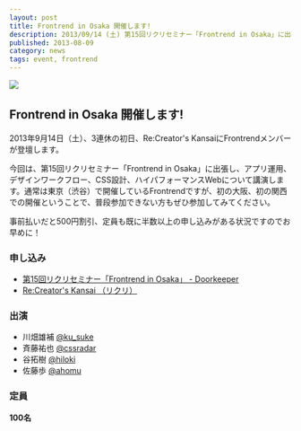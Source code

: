 ```yaml
---
layout: post
title: Frontrend in Osaka 開催します!
description: 2013/09/14 (土) 第15回リクリセミナー「Frontrend in Osaka」に出張します！
published: 2013-08-09
category: news
tags: event, frontrend
---
```


![](https://dzpp79ucibp5a.cloudfront.net/events_banners/5240_normal_1375686164_doorkeeper.png)

## Frontrend in Osaka 開催します!

2013年9月14日（土）、3連休の初日、Re:Creator's KansaiにFrontrendメンバーが登壇します。

今回は、第15回リクリセミナー「Frontrend in Osaka」に出張し、アプリ運用、デザインワークフロー、CSS設計、ハイパフォーマンスWebについて講演します。通常は東京（渋谷）で開催しているFrontrendですが、初の大阪、初の関西での開催ということで、普段参加できない方もぜひ参加してみてください。

事前払いだと500円割引、定員も既に半数以上の申し込みがある状況ですのでお早めに！

### 申し込み

+ [第15回リクリセミナー「Frontrend in Osaka」 - Doorkeeper](http://recreators.doorkeeper.jp/events/5240)
+ [Re:Creator's Kansai （リクリ）](http://www.re-creators.jp/seminar/2013/08/08_1370.html)

### 出演

+ 川畑雄補 [@ku_suke](https://twitter.com/ku_suke)
+ 斉藤祐也 [@cssradar](https://twitter.com/cssradar)
+ 谷拓樹 [@hiloki](https://twitter.com/hiloki)
+ 佐藤歩 [@ahomu](https://twitter.com/ahomu)

### 定員

__100名__